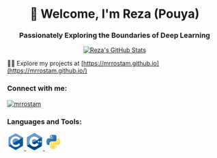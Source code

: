 <h1 align="center">👋 Welcome, I'm Reza (Pouya)</h1>
<h3 align="center">Passionately Exploring the Boundaries of Deep Learning</h3>

<div align="center">
    <a href="https://github.com/mrrostam">
        <img src="https://github-readme-stats.vercel.app/api?username=mrrostam" alt="Reza's GitHub Stats">
    </a>
</div>

👨‍💻 Explore my projects at [https://mrrostam.github.io](https://mrrostam.github.io/)

<h3 align="left">Connect with me:</h3>
<p align="left">
    <a href="https://linkedin.com/in/mrrostam" target="_blank">
        <img align="center" src="https://raw.githubusercontent.com/rahuldkjain/github-profile-readme-generator/master/src/images/icons/Social/linked-in-alt.svg" alt="mrrostam" height="30" width="40" />
    </a>
</p>

<h3 align="left">Languages and Tools:</h3>
<p align="left">
    <a href="https://www.cprogramming.com/" target="_blank" rel="noreferrer">
        <img src="https://raw.githubusercontent.com/devicons/devicon/master/icons/c/c-original.svg" alt="c" width="40" height="40"/>
    </a>
    <a href="https://www.w3schools.com/cpp/" target="_blank" rel="noreferrer">
        <img src="https://raw.githubusercontent.com/devicons/devicon/master/icons/cplusplus/cplusplus-original.svg" alt="cplusplus" width="40" height="40"/>
    </a>
    <a href="https://www.python.org" target="_blank" rel="noreferrer">
        <img src="https://raw.githubusercontent.com/devicons/devicon/master/icons/python/python-original.svg" alt="python" width="40" height="40"/>
    </a>
</p>
